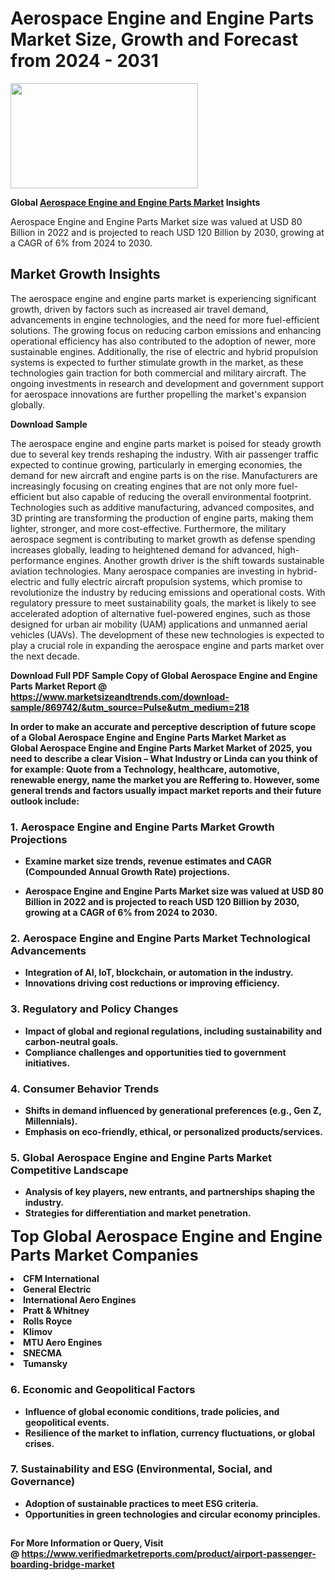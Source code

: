 <H1>Aerospace Engine and Engine Parts Market Size, Growth and Forecast from 2024 - 2031</H1><img class="aligncenter size-medium wp-image-584254" src="https://thirdeyenews.in/wp-content/uploads/2024/09/Global-Market-Research-300x168.jpeg" alt="" width="300" height="168" /><p><strong>Global&nbsp;<a href="https://www.marketsizeandtrends.com/download-sample/869742/&amp;utm_source=Pulse&amp;utm_medium=218">Aerospace Engine and Engine Parts Market</a> Insights</strong></p><p>Aerospace Engine and Engine Parts Market size was valued at USD 80 Billion in 2022 and is projected to reach USD 120 Billion by 2030, growing at a CAGR of 6% from 2024 to 2030.</p><p><h2>Market Growth Insights</h2> <p>The aerospace engine and engine parts market is experiencing significant growth, driven by factors such as increased air travel demand, advancements in engine technologies, and the need for more fuel-efficient solutions. The growing focus on reducing carbon emissions and enhancing operational efficiency has also contributed to the adoption of newer, more sustainable engines. Additionally, the rise of electric and hybrid propulsion systems is expected to further stimulate growth in the market, as these technologies gain traction for both commercial and military aircraft. The ongoing investments in research and development and government support for aerospace innovations are further propelling the market's expansion globally.</p> <p><strong>Download Sample</strong></p> <p>The aerospace engine and engine parts market is poised for steady growth due to several key trends reshaping the industry. With air passenger traffic expected to continue growing, particularly in emerging economies, the demand for new aircraft and engine parts is on the rise. Manufacturers are increasingly focusing on creating engines that are not only more fuel-efficient but also capable of reducing the overall environmental footprint. Technologies such as additive manufacturing, advanced composites, and 3D printing are transforming the production of engine parts, making them lighter, stronger, and more cost-effective. Furthermore, the military aerospace segment is contributing to market growth as defense spending increases globally, leading to heightened demand for advanced, high-performance engines. Another growth driver is the shift towards sustainable aviation technologies. Many aerospace companies are investing in hybrid-electric and fully electric aircraft propulsion systems, which promise to revolutionize the industry by reducing emissions and operational costs. With regulatory pressure to meet sustainability goals, the market is likely to see accelerated adoption of alternative fuel-powered engines, such as those designed for urban air mobility (UAM) applications and unmanned aerial vehicles (UAVs). The development of these new technologies is expected to play a crucial role in expanding the aerospace engine and parts market over the next decade.</p> <p><strong></p><p><span class=""><strong>Download Full PDF Sample Copy of Global Aerospace Engine and Engine Parts Market Report</strong> @ <a href="https://www.marketsizeandtrends.com/download-sample/869742/&amp;utm_source=Pulse&amp;utm_medium=218" target="_blank">https://www.marketsizeandtrends.com/download-sample/869742/&amp;utm_source=Pulse&amp;utm_medium=218</a></span></p><p>In order to make an accurate and perceptive description of future scope of a Global&nbsp;Aerospace Engine and Engine Parts Market Market as Global&nbsp;Aerospace Engine and Engine Parts Market Market of 2025, you need to describe a clear Vision &ndash; What Industry or Linda can you think of for example: Quote from a Technology, healthcare, automotive, renewable energy, name the market you are Reffering to. However, some general trends and factors usually impact market reports and their future outlook include:</p><h3>1.&nbsp;<strong>Aerospace Engine and Engine Parts Market Growth Projections</strong></h3><ul><li>Examine market size trends, revenue estimates and CAGR (Compounded Annual Growth Rate) projections.</li><li><p>Aerospace Engine and Engine Parts Market size was valued at USD 80 Billion in 2022 and is projected to reach USD 120 Billion by 2030, growing at a CAGR of 6% from 2024 to 2030.</p></li></ul><h3>2.&nbsp;<strong>Aerospace Engine and Engine Parts Market Technological Advancements</strong></h3><ul><li>Integration of AI, IoT, blockchain, or automation in the industry.</li><li>Innovations driving cost reductions or improving efficiency.</li></ul><h3>3.&nbsp;<strong>Regulatory and Policy Changes</strong></h3><ul><li>Impact of global and regional regulations, including sustainability and carbon-neutral goals.</li><li>Compliance challenges and opportunities tied to government initiatives.</li></ul><h3>4.&nbsp;<strong>Consumer Behavior Trends</strong></h3><ul><li>Shifts in demand influenced by generational preferences (e.g., Gen Z, Millennials).</li><li>Emphasis on eco-friendly, ethical, or personalized products/services.</li></ul><h3>5.&nbsp;<strong>Global Aerospace Engine and Engine Parts Market Competitive Landscape</strong></h3><ul><li>Analysis of key players, new entrants, and partnerships shaping the industry.</li><li>Strategies for differentiation and market penetration.</li></ul><p data-pm-slice="1 1 []"><span style="color: inherit; font-family: inherit; font-size: 25px;">Top Global Aerospace Engine and Engine Parts Market Companies</span></p><div class="" data-test-id=""><p><li>CFM International</li><li> General Electric</li><li> International Aero Engines</li><li> Pratt & Whitney</li><li> Rolls Royce</li><li> Klimov</li><li> MTU Aero Engines</li><li> SNECMA</li><li> Tumansky</li></p></div><h3>6.&nbsp;<strong>Economic and Geopolitical Factors</strong></h3><ul><li>Influence of global economic conditions, trade policies, and geopolitical events.</li><li>Resilience of the market to inflation, currency fluctuations, or global crises.</li></ul><h3>7.&nbsp;<strong>Sustainability and ESG (Environmental, Social, and Governance)</strong></h3><ul><li>Adoption of sustainable practices to meet ESG criteria.</li><li>Opportunities in green technologies and circular economy principles.</li></ul><h2><strong style="font-size: 14px;">For More Information or Query, Visit @&nbsp;</strong><a style="background-color: #ffffff; font-size: 14px;" href="https://www.marketsizeandtrends.com/report/aerospace-engine-and-engine-parts-market/" target="_blank">https://www.verifiedmarketreports.com/product/airport-passenger-boarding-bridge-market</a></h2>
